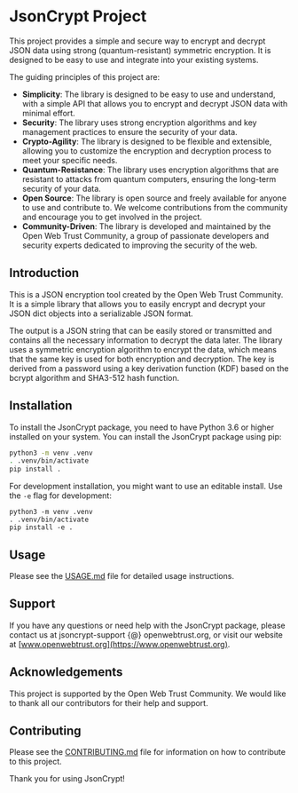 # JsonCrypt Project

This project provides a simple and secure way to encrypt and decrypt JSON data using strong (quantum-resistant) symmetric encryption. It is designed to be easy to use and integrate into your existing systems.

The guiding principles of this project are:

* **Simplicity**: The library is designed to be easy to use and understand, with a simple API that allows you to encrypt and decrypt JSON data with minimal effort.
* **Security**: The library uses strong encryption algorithms and key management practices to ensure the security of your data.
* **Crypto-Agility**: The library is designed to be flexible and extensible, allowing you to customize the encryption and decryption process to meet your specific needs.
* **Quantum-Resistance**: The library uses encryption algorithms that are resistant to attacks from quantum computers, ensuring the long-term security of your data.
* **Open Source**: The library is open source and freely available for anyone to use and contribute to. We welcome contributions from the community and encourage you to get involved in the project.
* **Community-Driven**: The library is developed and maintained by the Open Web Trust Community, a group of passionate developers and security experts dedicated to improving the security of the web.

## Introduction

This is a JSON encryption tool created by the Open Web Trust Community. It is a simple
library that allows you to easily encrypt and decrypt your JSON dict objects into a
serializable JSON format.

The output is a JSON string that can be easily stored or transmitted and contains all the
necessary information to decrypt the data later. The library uses a symmetric encryption
algorithm to encrypt the data, which means that the same key is used for both encryption
and decryption. The key is derived from a password using a key derivation function (KDF)
based on the bcrypt algorithm and SHA3-512 hash function.

## Installation

To install the JsonCrypt package, you need to have Python 3.6 or higher installed on your system. You can install the JsonCrypt package using pip:

```bash
python3 -m venv .venv
. .venv/bin/activate
pip install .
```

For development installation, you might want to use an editable install. Use the `-e` flag for development:

```
python3 -m venv .venv
. .venv/bin/activate
pip install -e .
```

## Usage

Please see the [USAGE.md](docs/USAGE.md) file for detailed usage instructions.

## Support

If you have any questions or need help with the JsonCrypt package, please contact us at
jsoncrypt-support {@} openwebtrust.org, or visit our website at [www.openwebtrust.org](https://www.openwebtrust.org).

## Acknowledgements

This project is supported by the Open Web Trust Community. We would like to thank all our
contributors for their help and support.

## Contributing

Please see the [CONTRIBUTING.md](docs/CONTRIBUTING.md) file for information on how to contribute
to this project.

Thank you for using JsonCrypt!
